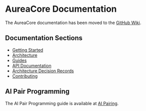 # AureaCore Documentation

The AureaCore documentation has been moved to the [GitHub Wiki](https://github.com/spiralhouse/aureacore/wiki).

## Documentation Sections

* [Getting Started](https://github.com/spiralhouse/aureacore/wiki/Getting-Started)
* [Architecture](https://github.com/spiralhouse/aureacore/wiki/Architecture)
* [Guides](https://github.com/spiralhouse/aureacore/wiki/Guides)
* [API Documentation](https://github.com/spiralhouse/aureacore/wiki/API-Documentation)
* [Architecture Decision Records](https://github.com/spiralhouse/aureacore/wiki/Architecture-Decision-Records)
* [Contributing](https://github.com/spiralhouse/aureacore/wiki/Contributing)

## AI Pair Programming

The AI Pair Programming guide is available at [AI Pairing](https://github.com/spiralhouse/aureacore/wiki/AI-Pairing).
